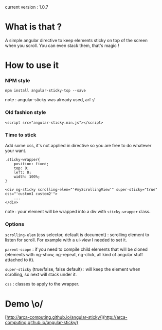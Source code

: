 current version : 1.0.7

# What is that ?
A simple angular directive to keep elements sticky on top of the screen when you scroll. You can even stack them, that's magic !

# How to use it
### NPM style
    npm install angular-sticky-top --save
note : angular-sticky was already used, arf :/

### Old fashion style
    <script src="angular-sticky.min.js"></script>
    
### Time to stick
Add some css, it's not applied in directive so you are free to do whatever your want.

    .sticky-wrapper{
        position: fixed;
        top: 0;
        left: 0;
        width: 100%;
    }

    <div ng-sticky scrolling-elem="'#myScrollingView'" super-sticky="true" css="'custom1 custom2'">
        ...
    </div>

note : your element will be wrapped into a div with `sticky-wrapper` class.
    
### Options
`scrolling-elem` (css selector, default is document) : scrolling element to listen for scroll. For example with a ui-view I needed to set it.

`parent-scope` : if you need to compile child elements that will be cloned (elements with ng-show, ng-repeat, ng-click, all kind of angular stuff attached to it). 

`super-sticky` (true/false, false default) : will keep the element when scrolling, so next will stack under it.

`css` : classes to apply to the wrapper.

# Demo \o/
[http://arca-computing.github.io/angular-sticky/](http://arca-computing.github.io/angular-sticky/)